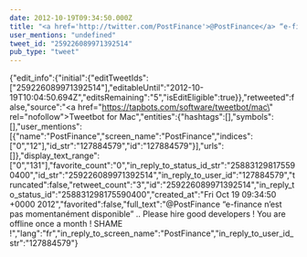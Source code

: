 ```yaml
---
date: 2012-10-19T09:34:50.000Z
title: "<a href='http://twitter.com/PostFinance'>@PostFinance</a> “e-finance n’est pas momentanément disponible” .. Please hire good developers ! You are offline once a month ! SHAME !″"
user_mentions: "undefined"
tweet_id: "259226089971392514"
pub_type: "tweet"
---
```

{"edit_info":{"initial":{"editTweetIds":["259226089971392514"],"editableUntil":"2012-10-19T10:04:50.694Z","editsRemaining":"5","isEditEligible":true}},"retweeted":false,"source":"<a href=\"https://tapbots.com/software/tweetbot/mac\" rel=\"nofollow\">Tweetbot for Mac</a>","entities":{"hashtags":[],"symbols":[],"user_mentions":[{"name":"PostFinance","screen_name":"PostFinance","indices":["0","12"],"id_str":"127884579","id":"127884579"}],"urls":[]},"display_text_range":["0","131"],"favorite_count":"0","in_reply_to_status_id_str":"258831298175590400","id_str":"259226089971392514","in_reply_to_user_id":"127884579","truncated":false,"retweet_count":"3","id":"259226089971392514","in_reply_to_status_id":"258831298175590400","created_at":"Fri Oct 19 09:34:50 +0000 2012","favorited":false,"full_text":"@PostFinance “e-finance n’est pas momentanément disponible” .. Please hire good developers ! You are offline once a month ! SHAME !","lang":"fr","in_reply_to_screen_name":"PostFinance","in_reply_to_user_id_str":"127884579"}
